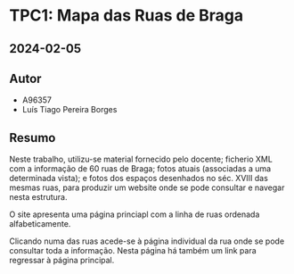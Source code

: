# TPC1: Mapa das Ruas de Braga

## 2024-02-05

## Autor
- A96357
- Luís Tiago Pereira Borges

## Resumo
    
Neste trabalho, utilizu-se material fornecido pelo docente; ficherio XML com a informação de 60 ruas de Braga; fotos atuais (associadas a uma determinada vista); e fotos dos espaços desenhados no séc. XVIII das mesmas ruas, para produzir um website onde se pode consultar e navegar nesta estrutura.
    
O site apresenta uma página princiapl com a linha de ruas ordenada alfabeticamente. 
    
Clicando numa das ruas acede-se à página individual da rua onde se pode consultar toda a informação. Nesta página há também um link para regressar à página principal. 

